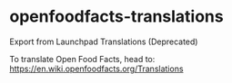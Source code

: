 # openfoodfacts-translations
Export from Launchpad Translations (Deprecated)


To translate Open Food Facts, head to:
https://en.wiki.openfoodfacts.org/Translations
